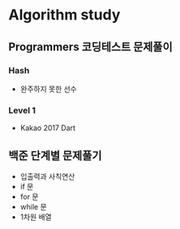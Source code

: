 # Algorithm study

## Programmers 코딩테스트 문제풀이

  ### Hash
  
  - 완주하지 못한 선수
  
  ### Level 1
   - Kakao 2017 Dart

## 백준 단계별 문제풀기
  - 입출력과 사칙연산
  - if 문
  - for 문
  - while 문
  - 1차원 배열
  
